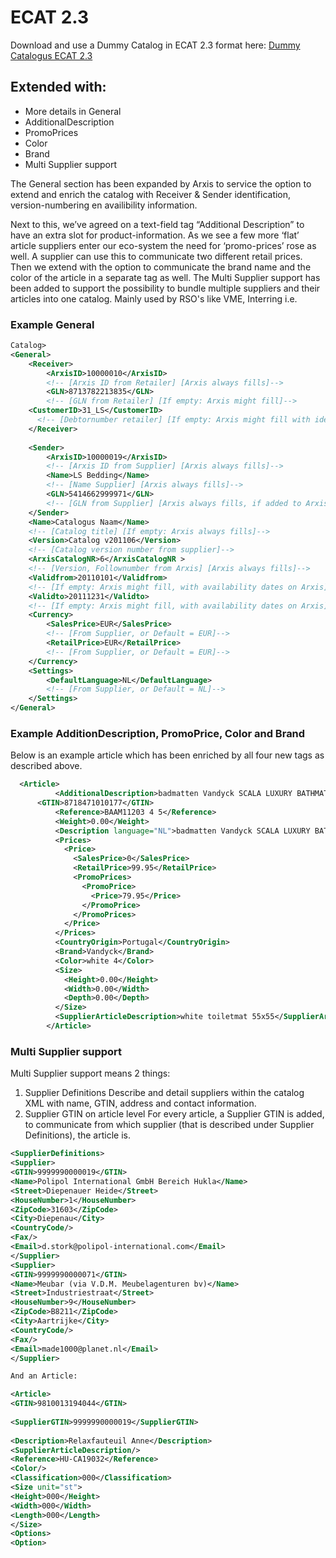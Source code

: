 # ECAT 2.3

Download and use a Dummy Catalog in ECAT 2.3 format here: [Dummy Catalogus ECAT 2.3](https://github.com/Arxis-io/eCatalog/blob/main/ECAT/2.3%20%5BGeneral%2C%20AdditionalDescription%2C%20PromoPrice%2C%20Color%2C%20Brand%5D/Sample/Dummy%20Catalogus%20ECAT2.3%20.xml)

## Extended with:

- More details in General
- AdditionalDescription
- PromoPrices
- Color
- Brand
- Multi Supplier support

The General section has been expanded by Arxis to service the option to extend and enrich the catalog with Receiver & Sender identification, version-numbering en availibility information.

Next to this, we’ve agreed on a text-field tag “Additional Description” to have an extra slot for product-information. As we see a few more ‘flat’ article suppliers enter our eco-system the need for ‘promo-prices’ rose as well. A supplier can use this to communicate two different retail prices. 
Then we extend with the option to communicate the brand name and the color of the article in a separate tag as well. 
The Multi Supplier support has been added to support the possibility to bundle multiple suppliers and their articles into one catalog. Mainly used by RSO's like VME, Interring i.e.


### Example General

```xml
Catalog>
<General>
	<Receiver>
		<ArxisID>10000010</ArxisID> 
		<!-- [Arxis ID from Retailer] [Arxis always fills]-->
		<GLN>8713782213835</GLN> 
		<!-- [GLN from Retailer] [If empty: Arxis might fill]-->
    <CustomerID>31_LS</CustomerID> 
	  <!-- [Debtornumber retailer] [If empty: Arxis might fill with identification number]-->
	</Receiver>
	
	<Sender>
		<ArxisID>10000019</ArxisID> 
		<!-- [Arxis ID from Supplier] [Arxis always fills]-->
		<Name>LS Bedding</Name> 
		<!-- [Name Supplier] [Arxis always fills]-->
		<GLN>5414662999971</GLN> 
		<!-- [GLN from Supplier] [Arxis always fills, if added to Arxis]-->
	</Sender>
	<Name>Catalogus Naam</Name> 
	<!-- [Catalog title] [If empty: Arxis always fills]-->
	<Version>Catalog v201106</Version> 
	<!-- [Catalog version number from supplier]-->
	<ArxisCatalogNR>6</ArxisCatalogNR > 
	<!-- [Version, Follownumber from Arxis] [Arxis always fills]-->	
	<Validfrom>20110101</Validfrom> 
	<!-- [If empty: Arxis might fill, with availability dates on Arxis]-->
	<Validto>20111231</Validto> 
	<!-- [If empty: Arxis might fill, with availability dates on Arxis]-->
	<Currency> 
		<SalesPrice>EUR</SalesPrice>
		<!-- [From Supplier, or Default = EUR]-->
		<RetailPrice>EUR</RetailPrice> 
		<!-- [From Supplier, or Default = EUR]-->
	</Currency>
	<Settings> 
		<DefaultLanguage>NL</DefaultLanguage> 
		<!-- [From Supplier, or Default = NL]-->
	</Settings>
</General> 

```

### Example AdditionDescription, PromoPrice, Color and Brand

Below is an example article which has been enriched by all four new tags as described above.


```xml
  <Article>
          <AdditionalDescription>badmatten Vandyck SCALA LUXURY BATHMAT</AdditionalDescription>
 	  <GTIN>8718471010177</GTIN>
          <Reference>BAAM11203 4 5</Reference>
          <Weight>0.00</Weight>
          <Description language="NL">badmatten Vandyck SCALA LUXURY BATHMAT white toiletmat 55x55</Description>
          <Prices>
            <Price>
              <SalesPrice>0</SalesPrice>
              <RetailPrice>99.95</RetailPrice>
              <PromoPrices>
                <PromoPrice>
                  <Price>79.95</Price>
                </PromoPrice>
              </PromoPrices>
            </Price>
          </Prices>
          <CountryOrigin>Portugal</CountryOrigin>
          <Brand>Vandyck</Brand>
          <Color>white 4</Color>
          <Size>
            <Height>0.00</Height>
            <Width>0.00</Width>
            <Depth>0.00</Depth>
          </Size>
          <SupplierArticleDescription>white toiletmat 55x55</SupplierArticleDescription>
        </Article>

```

### Multi Supplier support

Multi Supplier support means 2 things:
1. Supplier Definitions
Describe and detail suppliers within the catalog XML with name, GTIN, address and contact information.
2. Supplier GTIN on article level
For every article, a Supplier GTIN is added, to communicate from which supplier (that is described under Supplier Definitions), the article is.

```xml
<SupplierDefinitions>
<Supplier>
<GTIN>9999990000019</GTIN>
<Name>Polipol International GmbH Bereich Hukla</Name>
<Street>Diepenauer Heide</Street>
<HouseNumber>1</HouseNumber>
<ZipCode>31603</ZipCode>
<City>Diepenau</City>
<CountryCode/>
<Fax/>
<Email>d.stork@polipol-international.com</Email>
</Supplier>
<Supplier>
<GTIN>9999990000071</GTIN>
<Name>Meubar (via V.D.M. Meubelagenturen bv)</Name>
<Street>Industriestraat</Street>
<HouseNumber>9</HouseNumber>
<ZipCode>B8211</ZipCode>
<City>Aartrijke</City>
<CountryCode/>
<Fax/>
<Email>made1000@planet.nl</Email>
</Supplier>

And an Article:

<Article>
<GTIN>9810013194044</GTIN>
	
<SupplierGTIN>9999990000019</SupplierGTIN>
	
<Description>Relaxfauteuil Anne</Description>
<SupplierArticleDescription/>
<Reference>HU-CA19032</Reference>
<Color/>
<Classification>000</Classification>
<Size unit="st">
<Height>000</Height>
<Width>000</Width>
<Length>000</Length>
</Size>
<Options>
<Option>

```

